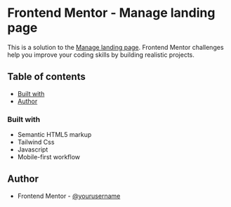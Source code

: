 # Frontend Mentor - Manage landing page

This is a solution to the [Manage landing page](https://www.frontendmentor.io/challenges/manage-landing-page-SLXqC6P5/hub). Frontend Mentor challenges help you improve your coding skills by building realistic projects. 

## Table of contents


  - [Built with](#built-with)
- [Author](#author)




### Built with

- Semantic HTML5 markup
- Tailwind Css
- Javascript
- Mobile-first workflow



## Author
- Frontend Mentor - [@yourusername](https://www.frontendmentor.io/profile/Eleyinmi)




